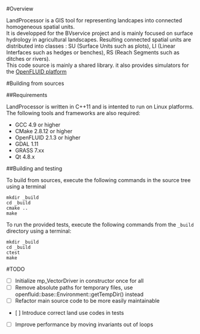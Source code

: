 #Overview

LandProcessor is a GIS tool for representing landcapes into connected homogeneous spatial units.  
It is developped for the BVservice project and is mainly focused on surface hydrology in agricultural landscapes. Resulting connected spatial units are distributed into classes : SU (Surface Units such as plots), LI (Linear Interfaces such as hedges or benches), RS (Reach Segments such as ditches or rivers).  
This code source is mainly a shared library. it also provides simulators for the [OpenFLUID platform](http://www.openfluid-project.org/)


#Building from sources

##Requirements

LandProcessor is written in C++11 and is intented to run on Linux platforms.
The following tools and frameworks are also required:
- GCC 4.9 or higher
- CMake 2.8.12 or higher
- OpenFLUID 2.1.3 or higher
- GDAL 1.11
- GRASS 7.xx
- Qt 4.8.x


##Building and testing

To build from sources, execute the following commands in the source tree using a terminal
```
mkdir _build
cd _build
cmake ..
make
```
To run the provided tests, execute the following commands from the `_build` directory using a terminal:
```
mkdir _build
cd _build
ctest
make
```

#TODO

- [ ] Initialize mp_VectorDriver in constructor once for all
- [ ] Remove absolute paths for temporary files, use openfluid::base::Environment::getTempDir() instead
- [ ] Refactor main source code to be more easily maintainable
- [ ] Introduce correct land use codes in tests
- [ ] Improve performance by moving invariants out of loops
